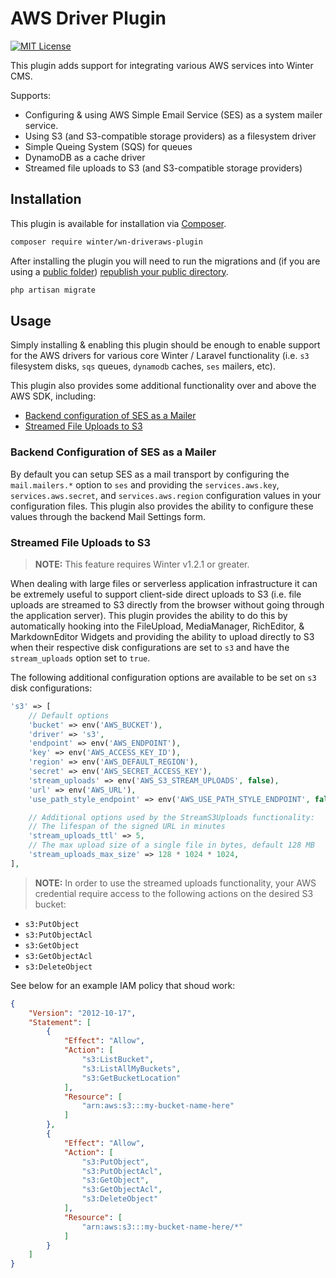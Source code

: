 # AWS Driver Plugin

[![MIT License](https://img.shields.io/badge/license-MIT-blue.svg)](https://github.com/wintercms/wn-driveraws-plugin/blob/main/LICENSE)

This plugin adds support for integrating various AWS services into Winter CMS.

Supports:
- Configuring & using AWS Simple Email Service (SES) as a system mailer service.
- Using S3 (and S3-compatible storage providers) as a filesystem driver
- Simple Queing System (SQS) for queues
- DynamoDB as a cache driver
- Streamed file uploads to S3 (and S3-compatible storage providers)

## Installation

This plugin is available for installation via [Composer](http://getcomposer.org/).

```bash
composer require winter/wn-driveraws-plugin
```

After installing the plugin you will need to run the migrations and (if you are using a [public folder](https://wintercms.com/docs/develop/docs/setup/configuration#using-a-public-folder)) [republish your public directory](https://wintercms.com/docs/develop/docs/console/setup-maintenance#mirror-public-files).

```bash
php artisan migrate
```

## Usage

Simply installing & enabling this plugin should be enough to enable support for the AWS drivers for various core Winter / Laravel functionality (i.e. `s3` filesystem disks, `sqs` queues, `dynamodb` caches, `ses` mailers, etc).

This plugin also provides some additional functionality over and above the AWS SDK, including:

- [Backend configuration of SES as a Mailer](#backend-ses-mailer)
- [Streamed File Uploads to S3](#streamed-uploads)

<a name="backend-ses-mailer"></a>
### Backend Configuration of SES as a Mailer

By default you can setup SES as a mail transport by configuring the `mail.mailers.*` option to `ses` and providing the `services.aws.key`, `services.aws.secret`, and `services.aws.region` configuration values in your configuration files. This plugin also provides the ability to configure these values through the backend Mail Settings form.

<a name="streamed-uploads"></a>
### Streamed File Uploads to S3

>**NOTE:** This feature requires Winter v1.2.1 or greater.

When dealing with large files or serverless application infrastructure it can be extremely useful to support client-side direct uploads to S3 (i.e. file uploads are streamed to S3 directly from the browser without going through the application server). This plugin provides the ability to do this by automatically hooking into the FileUpload, MediaManager, RichEditor, & MarkdownEditor Widgets and providing the ability to upload directly to S3 when their respective disk configurations are set to `s3` and have the `stream_uploads` option set to `true`.

The following additional configuration options are available to be set on `s3` disk configurations:

```php
's3' => [
    // Default options
    'bucket' => env('AWS_BUCKET'),
    'driver' => 's3',
    'endpoint' => env('AWS_ENDPOINT'),
    'key' => env('AWS_ACCESS_KEY_ID'),
    'region' => env('AWS_DEFAULT_REGION'),
    'secret' => env('AWS_SECRET_ACCESS_KEY'),
    'stream_uploads' => env('AWS_S3_STREAM_UPLOADS', false),
    'url' => env('AWS_URL'),
    'use_path_style_endpoint' => env('AWS_USE_PATH_STYLE_ENDPOINT', false)

    // Additional options used by the StreamS3Uploads functionality:
    // The lifespan of the signed URL in minutes
    'stream_uploads_ttl' => 5,
    // The max upload size of a single file in bytes, default 128 MB
    'stream_uploads_max_size' => 128 * 1024 * 1024,
],
```

>**NOTE:** In order to use the streamed uploads functionality, your AWS credential require access to the following actions on the desired S3 bucket:

- `s3:PutObject`
- `s3:PutObjectAcl`
- `s3:GetObject`
- `s3:GetObjectAcl`
- `s3:DeleteObject`

See below for an example IAM policy that shoud work:

```json
{
    "Version": "2012-10-17",
    "Statement": [
        {
            "Effect": "Allow",
            "Action": [
                "s3:ListBucket",
                "s3:ListAllMyBuckets",
                "s3:GetBucketLocation"
            ],
            "Resource": [
                "arn:aws:s3:::my-bucket-name-here"
            ]
        },
        {
            "Effect": "Allow",
            "Action": [
                "s3:PutObject",
                "s3:PutObjectAcl",
                "s3:GetObject",
                "s3:GetObjectAcl",
                "s3:DeleteObject"
            ],
            "Resource": [
                "arn:aws:s3:::my-bucket-name-here/*"
            ]
        }
    ]
}
```
